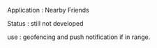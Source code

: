 Application : Nearby Friends


Status : still not developed



use : geofencing and push notification if in range.
